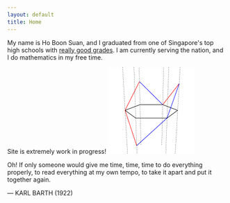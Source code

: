 ```yaml
---
layout: default
title: Home
---
```

<script type="text/javascript"
src="https://cdn.mathjax.org/mathjax/latest/MathJax.js?config=TeX-AMS-MML_HTMLorMML">
</script> <!-- syntax is $$x$$ -->

My name is Ho Boon Suan, and I graduated from one of Singapore's top high schools with <a href="/assets/grades.jpeg">really good grades</a>. I am currently serving the nation, and I do mathematics in my free time.

Site is extremely work in progress!
<img height=200 src="/assets/spinnyDyck.gif">

Oh! If only someone would give me time, time, time to do everything properly,
to read everything at my own tempo,
to take it apart and put it together again.

— KARL BARTH (1922)